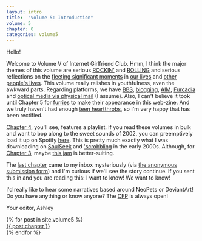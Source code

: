 ```yaml
---
layout: intro
title:  "Volume 5: Introduction"
volume: 5
chapter: 0
categories: volume5
---
```


Hello! 

Welcome to Volume V of Internet Girlfriend Club. Hmm, I think the major themes of this volume are serious [ROCKIN'](/volume5/1.html) and [ROLLING](/volume5/4.html) and serious reflections on the [fleeting significant moments](/volume5/5.html) in [our lives](/volume5/2.html) and [other people's lives](/volume5/3.html). This volume really relishes in youthfulness, even the awkward parts. Regarding platforms, we have [BBS](/volume5/2.html), [blogging](/volume5/1.html), [AIM](/volume5/5.html), [Furcadia](/volume5/3.html) and [optical media via physical mail](/volume5/4.html) (I assume).  Also, I can't believe it took until Chapter 5 for [furries](/volume5/3.html) to make their appearance in this web-zine. And we truly haven't had enough [teen heartthrobs](/volume5/5.html), so I'm very happy that has been rectified.

[Chapter 4](/volume5/4.html), you'll see, features a playlist. If you read these volumes in bulk and want to bop along to the sweet sounds of 2002, you can preemptively load it up on Spotify [here](https://open.spotify.com/embed/user/1210200191/playlist/45qxFRw7snspV1zM2YamV3). This is pretty much exactly what I was downloading on [SoulSeek](https://en.wikipedia.org/wiki/Soulseek) and ['scrobbling](http://web.archive.org/web/20030328192917/http://www.audioscrobbler.com:80/) in the early 2000s. Although, for [Chapter 3](/volume5/3.html), maybe [this jam](https://www.youtube.com/watch?v=uERIXLWeik0) is better-suiting.

The [last chapter](/volume5/6.html) came to my inbox mysteriously (via [the anonymous submission form](https://docs.google.com/forms/d/e/1FAIpQLSeUqrFZoeRduZqeyEQsAPUoXb7SddRmQ2XmalXkym_29-P2gw/viewform)) and I'm curious if we'll see the story continue. If you sent this in and you are reading this: I want to know! We want to know!  

I'd really like to hear some narratives based around NeoPets or DeviantArt! Do you have anything or know anyone? The [CFP](/cfp) is always open!

Your editor, Ashley

<div class="showcase center">
  {% for post in site.volume5 %}
    <div class="showcase-item"><a href="{{ post.url }}">{{ post.chapter }}</a></div>
  {% endfor %}
</div>
